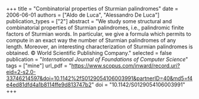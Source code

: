 +++
title = "Combinatorial properties of Sturmian palindromes"
date = 2006-06-01
authors = ["Aldo de Luca", "Alessandro De Luca"]
publication_types = ["2"]
abstract = "We study some structural and combinatorial properties of Sturmian palindromes, i.e., palindromic finite factors of Sturmian words. In particular, we give a formula which permits to compute in an exact way the number of Sturmian palindromes of any length. Moreover, an interesting characterization of Sturmian palindromes is obtained. © World Scientific Publishing Company."
selected = false
publication = "*International Journal of Foundations of Computer Science*"
tags = ["mine"]
url_pdf = "https://www.scopus.com/inward/record.uri?eid=2-s2.0-33746214597&doi=10.1142%2fS0129054106003991&partnerID=40&md5=f4e4ed81dfd4a1b8114ffe9d813747b2"
doi = "10.1142/S0129054106003991"
+++

